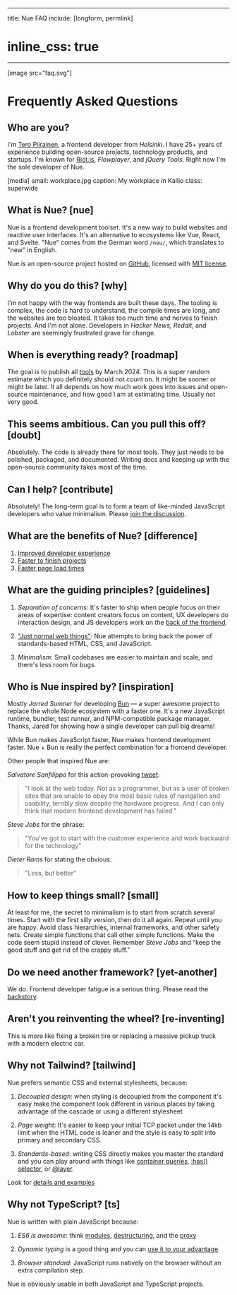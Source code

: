 
---
title: Nue FAQ
include: [longform, permlink]
# inline_css: true
---

[image src="faq.svg"]

# Frequently Asked Questions

## Who are you?
I'm [Tero Piirainen](//twitter.com/tipiirai), a frontend developer from *Helsinki*. I have 25+ years of experience building open-source projects, technology products, and startups. I'm known for [Riot.js](//riot.js.org/), *Flowplayer*, and *jQuery Tools*. Right now I'm the sole developer of  Nue.

[media]
  small: workplace.jpg
  caption: My workplace in Kallio
  class: superwide


## What is Nue? [nue]
Nue is a frontend development toolset. It's a new way to build websites and reactive user interfaces. It's an alternative to ecosystems like Vue, React, and Svelte. "Nue" comes from the German word `/neu/`, which translates to "new" in English.


Nue is an open-source project hosted on [GitHub][gh], licensed with [MIT license][mit].


## Why do you do this? [why]
I'm not happy with the way frontends are built these days. The tooling is complex, the code is hard to understand, the compile times are long, and the websites are too bloated. It takes too much time and nerves to finish projects. And I'm not alone. Developers in *Hacker News, Reddit*, and *Lobster* are seemingly frustrated grave for change.


## When is everything ready? [roadmap]
The goal is to publish all [tools](/tools/) by March 2024. This is a super random estimate which you definitely should not count on. It might be sooner or might be later. It all depends on how much work goes into issues and open-source maintenance, and how good I am at estimating time. Usually not very good.


## This seems ambitious. Can you pull this off? [doubt]
Absolutely. The code is already there for most tools. They just needs to be polished, packaged, and documented. Writing docs and keeping up with the open-source community takes most of the time.


## Can I help? [contribute]
Absolutely! The long-term goal is to form a team of like-minded JavaScript developers who value minimalism. Please [join the discussion][discuss].


## What are the benefits of Nue? [difference]

1. [Improved developer experience](/why/#ux)
1. [Faster to finish projects](/why/#soc)
1. [Faster page load times](/why/#fast)


## What are the guiding principles? [guidelines]

1. *Separation of concerns*: It's faster to ship when people focus on their areas of expertise: content creators focus on content, UX developers do interaction design, and JS developers work on the [back of the frontend][back].

2. ["Just normal web things"][normal]: Nue attempts to bring back the power of standards-based HTML, CSS, and JavaScript.

3. *Minimalism*: Small codebases are easier to maintain and scale, and there's less room for bugs.

[back]: https://bradfrost.com/blog/post/front-of-the-front-end-and-back-of-the-front-end-web-development/
[normal]: https://heather-buchel.com/blog/2023/07/just-normal-web-things/


## Who is Nue inspired by? [inspiration]
Mostly *Jarred Sumner* for developing [Bun](//bun.sh) — a super awesome project to replace the whole Node ecosystem with a faster one. It's a new JavaScript runtime, bundler, test runner, and NPM-compatible package manager. Thanks, Jared for showing how a single developer can pull big dreams!

While Bun makes JavaScript faster, Nue makes frontend development faster. Nue + Bun is really the perfect combination for a frontend developer.

Other people that inspired Nue are:

*Salvatore Sanfilippo* for this action-provoking [tweet][antirez]:

> "I look at the web today. Not as a programmer, but as a user of broken sites that are unable to obey the most basic rules of navigation and usability, terribly slow despite the hardware progress. And I can only think that modern frontend development has failed."

*Steve Jobs* for the phrase:

> "You’ve got to start with the customer experience and work backward for the technology"

*Dieter Rams* for stating the obvious:

> "Less, but better"


## How to keep things small? [small]
At least for me, the secret to minimalism is to start from scratch several times. Start with the first silly version, then do it all again. Repeat until you are happy. Avoid class hierarchies, internal frameworks, and other safety nets. Create simple functions that call other simple functions. Make the code seem stupid instead of clever. Remember *Steve Jobs* and "keep the good stuff and get rid of the crappy stuff."


## Do we need another framework? [yet-another]
We do. Frontend developer fatigue is a serious thing. Please read the [backstory](/backstory/).

## Aren't you reinventing the wheel? [re-inventing]
This is more like fixing a broken tire or replacing a massive pickup truck with a modern electric car.


## Why not Tailwind? [tailwind]
Nue prefers semantic CSS and external stylesheets, because:

1. *Decoupled design*: when styling is decoupled from the component it's easy make the component look different in various places by taking advantage of the cascade or using a different stylesheet

1. *Page weight*: It's easier to keep your initial TCP packet under the 14kb limit when the HTML code is leaner and the style is easy to split into primary and secondary CSS.

1. *Standards-based*: writing CSS directly makes you master the standard and you can play around with things like [container queries](//developer.mozilla.org/en-US/docs/Web/CSS/CSS_container_queries), [:has() selector](//developer.mozilla.org/en-US/docs/Web/CSS/:has), or [@layer](//developer.mozilla.org/en-US/docs/Web/CSS/@layer).

Look for [details and examples](/docs/nuejs/styling-components.html)


## Why not TypeScript? [ts]
Nue is written with plain JavaScript because:

1. *ES6 is awesome*: think [modules][modules], [destructuring][destroy], and the [proxy][proxy]

1. *Dynamic typing* is a good thing and you can [use it to your advantage][dynamic].

1. *Browser standard*: JavaScript runs natively on the browser without an extra compilation step.

Nue is obviously usable in both JavaScript and TypeScript projects.



[antirez]: //twitter.com/antirez/status/1378272801522597888
[linkedin]: //www.linkedin.com/in/tero-piirainen-370183248/
[gh]: //github.com/nuejs
[discuss]: //github.com/nuejs/nuejs/discussions
[mit]: //opensource.org/license/mit/
[dynamic]: //wiki.c2.com/?BenefitsOfDynamicTyping
[proxy]: //developer.mozilla.org/en-US/docs/Web/JavaScript/Reference/Global_Objects/Proxy
[destroy]: //developer.mozilla.org/en-US/docs/Web/JavaScript/Reference/Operators/Destructuring_assignment
[modules]: //developer.mozilla.org/en-US/docs/Web/JavaScript/Guide/Modules

